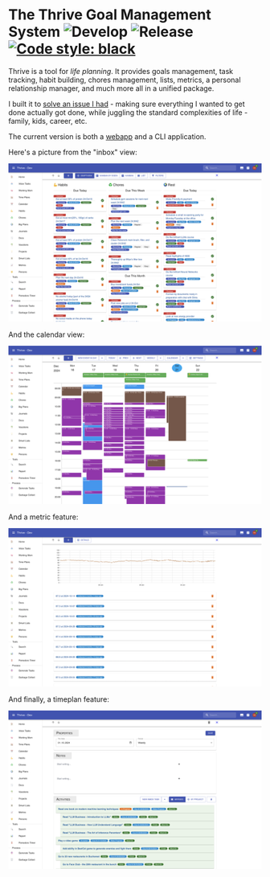 # The Thrive Goal Management System ![Develop](https://github.com/horia141/jupiter/workflows/Develop/badge.svg) ![Release](https://github.com/horia141/jupiter/workflows/Release/badge.svg) [![Code style: black](https://img.shields.io/badge/code%20style-black-000000.svg)](https://github.com/psf/black)

Thrive is a tool for _life planning_. It provides goals management, task tracking,
habit building, chores management, lists, metrics, a personal relationship manager, and
much more all in a unified package.

I built it to [solve an issue I had](http://www.paulgraham.com/organic.html) - making sure everything
I wanted to get done actually got done, while juggling the standard complexities of life - family, kids, career, etc.

The current version is both a [webapp](https://get-thriving.com) and a CLI application.

Here's a picture from the "inbox" view:

![Inbox Tasks](assets/showcase-inbox-tasks.png)

And the calendar view:

![Calendars](assets/showcase-calendar.png)

And a metric feature:

![Metrics](assets/showcase-metrics.png)

And finally, a timeplan feature:

![Time Plans](assets/showcase-timeplan.png)
